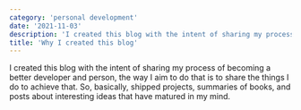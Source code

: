 ```yaml
---
category: 'personal development'
date: '2021-11-03'
description: 'I created this blog with the intent of sharing my process of becoming a better developer and person...'
title: 'Why I created this blog'
---
```


I created this blog with the intent of sharing my process of becoming a better developer and person, the way I aim to do that is to share the things I do to achieve that. So, basically, shipped projects, summaries of books, and posts about interesting ideas that have matured in my mind. 


